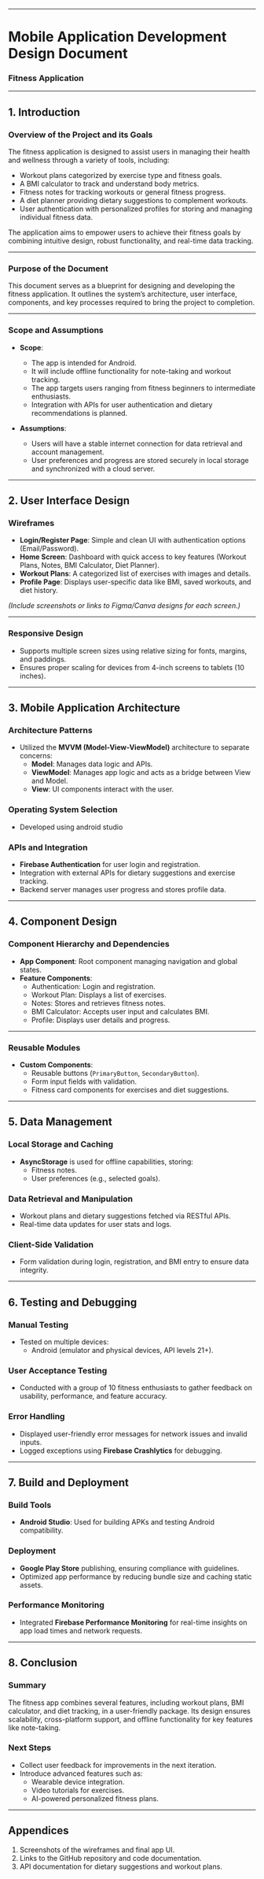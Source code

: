 
---

# **Mobile Application Development Design Document**  
### Fitness Application

---

## **1. Introduction**  

### **Overview of the Project and its Goals**  
The fitness application is designed to assist users in managing their health and wellness through a variety of tools, including:  
- Workout plans categorized by exercise type and fitness goals.  
- A BMI calculator to track and understand body metrics.  
- Fitness notes for tracking workouts or general fitness progress.  
- A diet planner providing dietary suggestions to complement workouts.  
- User authentication with personalized profiles for storing and managing individual fitness data.  

The application aims to empower users to achieve their fitness goals by combining intuitive design, robust functionality, and real-time data tracking.

---

### **Purpose of the Document**  
This document serves as a blueprint for designing and developing the fitness application. It outlines the system’s architecture, user interface, components, and key processes required to bring the project to completion.  

---

### **Scope and Assumptions**  
- **Scope**:  
  - The app is intended for Android.  
  - It will include offline functionality for note-taking and workout tracking.  
  - The app targets users ranging from fitness beginners to intermediate enthusiasts.  
  - Integration with APIs for user authentication and dietary recommendations is planned.  

- **Assumptions**:  
  - Users will have a stable internet connection for data retrieval and account management.  
  - User preferences and progress are stored securely in local storage and synchronized with a cloud server.  

---

## **2. User Interface Design**  

### **Wireframes**  
- **Login/Register Page**: Simple and clean UI with authentication options (Email/Password).  
- **Home Screen**: Dashboard with quick access to key features (Workout Plans, Notes, BMI Calculator, Diet Planner).  
- **Workout Plans**: A categorized list of exercises with images and details.  
- **Profile Page**: Displays user-specific data like BMI, saved workouts, and diet history.  

*(Include screenshots or links to Figma/Canva designs for each screen.)*  

---

### **Responsive Design**  
- Supports multiple screen sizes using relative sizing for fonts, margins, and paddings.  
- Ensures proper scaling for devices from 4-inch screens to tablets (10 inches).  

---

## **3. Mobile Application Architecture**  

### **Architecture Patterns**  
- Utilized the **MVVM (Model-View-ViewModel)** architecture to separate concerns:  
  - **Model**: Manages data logic and APIs.  
  - **ViewModel**: Manages app logic and acts as a bridge between View and Model.  
  - **View**: UI components interact with the user.  

### **Operating System Selection**  
- Developed using android studio 
### **APIs and Integration**  
- **Firebase Authentication** for user login and registration.  
- Integration with external APIs for dietary suggestions and exercise tracking.  
- Backend server manages user progress and stores profile data.  

---

## **4. Component Design**  

### **Component Hierarchy and Dependencies**  
- **App Component**: Root component managing navigation and global states.  
- **Feature Components**:  
  - Authentication: Login and registration.  
  - Workout Plan: Displays a list of exercises.  
  - Notes: Stores and retrieves fitness notes.  
  - BMI Calculator: Accepts user input and calculates BMI.  
  - Profile: Displays user details and progress.  

---

### **Reusable Modules**  
- **Custom Components**:  
  - Reusable buttons (`PrimaryButton`, `SecondaryButton`).  
  - Form input fields with validation.  
  - Fitness card components for exercises and diet suggestions.  



---

## **5. Data Management**  

### **Local Storage and Caching**  
- **AsyncStorage** is used for offline capabilities, storing:  
  - Fitness notes.  
  - User preferences (e.g., selected goals).  

### **Data Retrieval and Manipulation**  
- Workout plans and dietary suggestions fetched via RESTful APIs.  
- Real-time data updates for user stats and logs.  

### **Client-Side Validation**  
- Form validation during login, registration, and BMI entry to ensure data integrity.  

---

## **6. Testing and Debugging**  

### **Manual Testing**  
- Tested on multiple devices:  
  - Android (emulator and physical devices, API levels 21+).  


### **User Acceptance Testing**  
- Conducted with a group of 10 fitness enthusiasts to gather feedback on usability, performance, and feature accuracy.  

### **Error Handling**  
- Displayed user-friendly error messages for network issues and invalid inputs.  
- Logged exceptions using **Firebase Crashlytics** for debugging.  

---

## **7. Build and Deployment**  

### **Build Tools**  
- **Android Studio**: Used for building APKs and testing Android compatibility.  

### **Deployment**  
- **Google Play Store**  publishing, ensuring compliance with guidelines.  
- Optimized app performance by reducing bundle size and caching static assets.  

### **Performance Monitoring**  
- Integrated **Firebase Performance Monitoring** for real-time insights on app load times and network requests.  

---

## **8. Conclusion**  

### **Summary**  
The fitness app combines several features, including workout plans, BMI calculator, and diet tracking, in a user-friendly package. Its design ensures scalability, cross-platform support, and offline functionality for key features like note-taking.  

### **Next Steps**  
- Collect user feedback for improvements in the next iteration.  
- Introduce advanced features such as:  
  - Wearable device integration.  
  - Video tutorials for exercises.  
  - AI-powered personalized fitness plans.  

---

## **Appendices**  
1. Screenshots of the wireframes and final app UI.  
2. Links to the GitHub repository and code documentation.  
3. API documentation for dietary suggestions and workout plans.  

